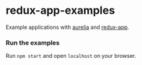 # redux-app-examples

Example applications with [aurelia](http://aurelia.io/) and [redux-app](https://github.com/alonrbar/redux-app).

### Run the examples

Run `npm start` and open `localhost` on your browser.